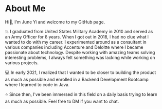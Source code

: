 # About Me

Hi👋, I'm June Yi and welcome to my GitHub page.

:boom: I graduated from United States Military Academy in 2010 and served as an Army Officer for 8 years. When I got out in 2018, I had no clue what I wanted to do with my career. I experimented around as a consultant in various companies including Accenture and Deloitte where I became passionate about technology. Despite working with amazing teams solving interesting problems, I always felt something was lacking while working on various projects.

:computer: In early 2021, I realized that I wanted to be closer to building the product as much as possible and enrolled in a Backend Development Bootcamp where I learned to code in Java.

:star: Since then, I've been immersed in this field on a daily basis trying to learn as much as possible. Feel free to DM if you want to chat.

